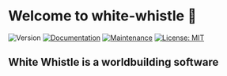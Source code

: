 # Welcome to white-whistle 👋

![Version](https://img.shields.io/badge/version-0.1.2-blue.svg?cacheSeconds=2592000)
[![Documentation](https://img.shields.io/badge/documentation-yes-brightgreen.svg)](https://github.com/SSebigo/white-whistle#readme)
[![Maintenance](https://img.shields.io/badge/Maintained%3F-yes-green.svg)](https://github.com/SSebigo/white-whistle/graphs/commit-activity)
[![License: MIT](https://img.shields.io/badge/License-MIT-yellow.svg)](https://github.com/SSebigo/white-whistle/blob/master/LICENSE)

## White Whistle is a worldbuilding software
